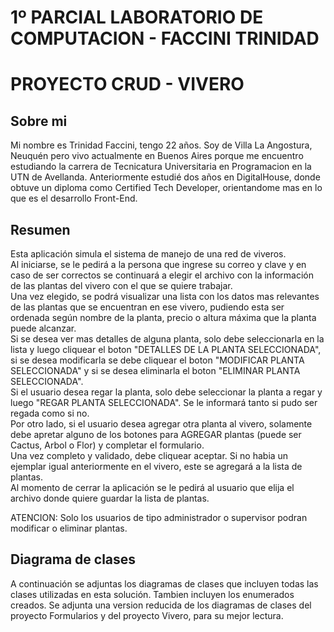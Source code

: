 # 1º PARCIAL LABORATORIO DE COMPUTACION - FACCINI TRINIDAD
# PROYECTO CRUD - VIVERO

## Sobre mi
Mi nombre es Trinidad Faccini, tengo 22 años. Soy de Villa La Angostura, Neuquén pero vivo actualmente en Buenos Aires porque me encuentro estudiando la carrera de Tecnicatura Universitaria en Programacion en la UTN de Avellanda. Anteriormente estudié dos años en DigitalHouse, donde obtuve un diploma como Certified Tech Developer, orientandome mas en lo que es el desarrollo Front-End.

## Resumen  

Esta aplicación simula el sistema de manejo de una red de viveros.  
Al iniciarse, se le pedirá a la persona que ingrese su correo y clave y en caso de ser correctos se continuará a elegir el archivo con la información de las plantas del vivero con el que se quiere trabajar.  
Una vez elegido, se podrá visualizar una lista con los datos mas relevantes de las plantas que se encuentran en ese vivero, pudiendo esta ser ordenada según nombre de la planta, precio o altura máxima que la planta puede alcanzar.  
Si se desea ver mas detalles de alguna planta, solo debe seleccionarla en la lista y luego cliquear el boton "DETALLES DE LA PLANTA SELECCIONADA", si se desea modificarla se debe cliquear el boton "MODIFICAR PLANTA SELECCIONADA" y si se desea eliminarla el boton "ELIMINAR PLANTA SELECCIONADA".  
Si el usuario desea regar la planta, solo debe seleccionar la planta a regar y luego "REGAR PLANTA SELECCIONADA". Se le informará tanto si pudo ser regada como si no.  
Por otro lado, si el usuario desea agregar otra planta al vivero, solamente debe apretar alguno de los botones para AGREGAR plantas (puede ser Cactus, Arbol o Flor) y completar el formulario.  
Una vez completo y validado, debe cliquear aceptar. Si no habia un ejemplar igual anteriormente en el vivero, este se agregará a la lista de plantas.  
Al momento de cerrar la aplicación se le pedirá al usuario que elija el archivo donde quiere guardar la lista de plantas.  

ATENCION: Solo los usuarios de tipo administrador o supervisor podran modificar o eliminar plantas.  

## Diagrama de clases
A continuación se adjuntas los diagramas de clases que incluyen todas las clases utilizadas en esta solución. Tambien incluyen los enumerados creados. 
Se adjunta una version reducida de los diagramas de clases del proyecto Formularios y del proyecto Vivero, para su mejor lectura.

